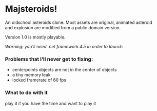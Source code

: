 # Majsteroids!

An oldschool asteroids clone. Most assets are original, animated asteroid and explosion are modified from a public domain version.

Version 1.0 is mostly playable. 

_Warning: you'll need .net framework 4.5 in order to launch_

### Problems that I'll never get to fixing:
- centerpoints objects are not in the center of objects
- a tiny memory leak
- locked framerate of 60 fps

### What to do with it
play it if you have the time and want to play it
